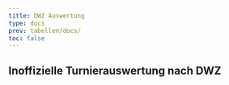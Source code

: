 ```yaml
---
title: DWZ Auswertung
type: docs
prev: tabellen/docs/
toc: false
---
```


## Inoffizielle Turnierauswertung nach DWZ
